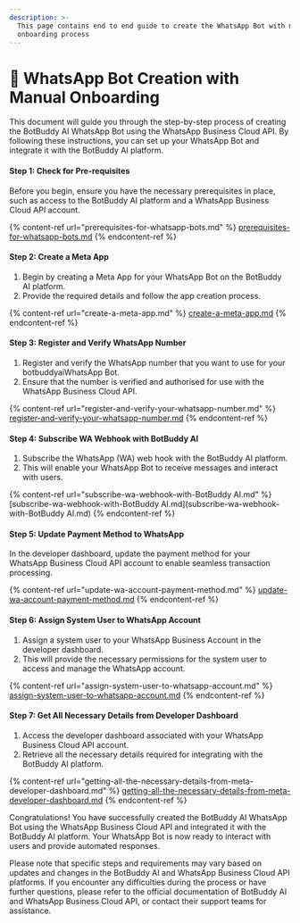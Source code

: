 ```yaml
---
description: >-
  This page contains end to end guide to create the WhatsApp Bot with manual
  onboarding process
---
```


# 📖 WhatsApp Bot Creation with Manual Onboarding

This document will guide you through the step-by-step process of creating the BotBuddy AI WhatsApp Bot using the WhatsApp Business Cloud API. By following these instructions, you can set up your WhatsApp Bot and integrate it with the BotBuddy AI platform.

#### **Step 1:** Check for Pre-requisites

Before you begin, ensure you have the necessary prerequisites in place, such as access to the BotBuddy AI platform and a WhatsApp Business Cloud API account.

{% content-ref url="prerequisites-for-whatsapp-bots.md" %}
[prerequisites-for-whatsapp-bots.md](prerequisites-for-whatsapp-bots.md)
{% endcontent-ref %}

#### **Step 2:** Create a Meta App

1. Begin by creating a Meta App for your WhatsApp Bot on the BotBuddy AI platform.
2. Provide the required details and follow the app creation process.

{% content-ref url="create-a-meta-app.md" %}
[create-a-meta-app.md](create-a-meta-app.md)
{% endcontent-ref %}

#### **Step 3:** Register and Verify WhatsApp Number

1. Register and verify the WhatsApp number that you want to use for your botbuddyaiWhatsApp Bot.
2. Ensure that the number is verified and authorised for use with the WhatsApp Business Cloud API.

{% content-ref url="register-and-verify-your-whatsapp-number.md" %}
[register-and-verify-your-whatsapp-number.md](register-and-verify-your-whatsapp-number.md)
{% endcontent-ref %}

#### **Step 4:** Subscribe WA Webhook with BotBuddy AI

1. Subscribe the WhatsApp (WA) web hook with the BotBuddy AI platform.
2. This will enable your WhatsApp Bot to receive messages and interact with users.

{% content-ref url="subscribe-wa-webhook-with-BotBuddy AI.md" %}
[subscribe-wa-webhook-with-BotBuddy AI.md](subscribe-wa-webhook-with-BotBuddy AI.md)
{% endcontent-ref %}

#### **Step 5:** Update Payment Method to WhatsApp

In the developer dashboard, update the payment method for your WhatsApp Business Cloud API account to enable seamless transaction processing.

{% content-ref url="update-wa-account-payment-method.md" %}
[update-wa-account-payment-method.md](update-wa-account-payment-method.md)
{% endcontent-ref %}

#### **Step 6:** Assign System User to WhatsApp Account

1. Assign a system user to your WhatsApp Business Account in the developer dashboard.
2. This will provide the necessary permissions for the system user to access and manage the WhatsApp account.

{% content-ref url="assign-system-user-to-whatsapp-account.md" %}
[assign-system-user-to-whatsapp-account.md](assign-system-user-to-whatsapp-account.md)
{% endcontent-ref %}

#### **Step 7:** Get All Necessary Details from Developer Dashboard

1. Access the developer dashboard associated with your WhatsApp Business Cloud API account.
2. Retrieve all the necessary details required for integrating with the BotBuddy AI platform.

{% content-ref url="getting-all-the-necessary-details-from-meta-developer-dashboard.md" %}
[getting-all-the-necessary-details-from-meta-developer-dashboard.md](getting-all-the-necessary-details-from-meta-developer-dashboard.md)
{% endcontent-ref %}

Congratulations! You have successfully created the BotBuddy AI WhatsApp Bot using the WhatsApp Business Cloud API and integrated it with the BotBuddy AI platform. Your WhatsApp Bot is now ready to interact with users and provide automated responses.

Please note that specific steps and requirements may vary based on updates and changes in the BotBuddy AI and WhatsApp Business Cloud API platforms. If you encounter any difficulties during the process or have further questions, please refer to the official documentation of BotBuddy AI and WhatsApp Business Cloud API, or contact their support teams for assistance.
